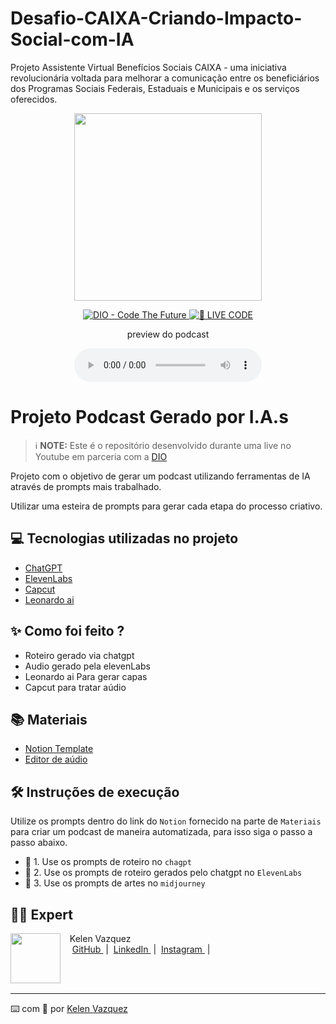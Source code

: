 # Desafio-CAIXA-Criando-Impacto-Social-com-IA
Projeto Assistente Virtual Benefícios Sociais CAIXA - uma iniciativa revolucionária voltada para melhorar a comunicação entre os beneficiários dos Programas Sociais Federais, Estaduais e Municipais e os serviços oferecidos. 

<p align="center">
<img 
    src="./.github/assets/mascote.png"
    width="300"
/>
</p>

<p align="center">
<a href="https://dio.me/">
    <img 
        src="https://img.shields.io/badge/DIO-Code_The_Future-28DA77?logo=youtube" 
        alt="DIO - Code The Future">
</a>
<a href="https://dio.me/">
<img 
    src="https://img.shields.io/badge/🔴_LIVE_CODE-FF5E72" 
    alt="🔴 LIVE CODE">
</a>
</p>

<p align="center">
    preview do podcast
</p>

<div align="center">
    <audio src="output/podcast_editado.MP3" controls title="Podcast editado"></audio>
</div>

# Projeto Podcast Gerado por I.A.s


 > ℹ️ **NOTE:** Este é o repositório desenvolvido durante uma live no Youtube em parceria com a [DIO](https://dio.me)

Projeto com o objetivo de gerar um podcast utilizando ferramentas de IA através de prompts mais trabalhado.

Utilizar uma esteira de prompts para gerar cada etapa do processo criativo.

## 💻 Tecnologias utilizadas no projeto

- [ChatGPT](https://chat.openai.com/) 
- [ElevenLabs](https://beta.elevenlabs.io/)
- [Capcut](https://www.capcut.com/pt-br/)
- [Leonardo ai](https://leonardo.ai/)

## ✨ Como foi feito ?

- Roteiro gerado via chatgpt
- Audio gerado pela elevenLabs
- Leonardo ai Para gerar capas
- Capcut para tratar aúdio 

## 📚 Materiais

- [Notion Template](https://helpful-jump-17b.notion.site/PAS-Podcast-AI-Studio-210489e15d7a4a73b743bb159e45d06f?pvs=4)
- [Editor de aúdio](https://www.capcut.com/editor?from_page=landing_page&__action_from=picture_V%C3%ADdeos%20profissionais%20em%20minutos,%20n%C3%A3o%20em%20horas.)


## 🛠️ Instruções de execução

Utilize os prompts dentro do link do `Notion` fornecido na parte de `Materiais` para criar um podcast de maneira automatizada, para isso siga o passo a passo abaixo.

- 🤖 1. Use os prompts de roteiro no `chagpt`
- 🤖 2. Use os prompts de roteiro gerados pelo chatgpt no  `ElevenLabs`
- 🤖 3. Use os prompts de artes no `midjourney`

## 👨‍💻 Expert

<p>
    <img 
      align=left 
      margin=10 
      width=80 
      src="https://avatars.githubusercontent.com/u/191724182?v=4"
    />
    <p>&nbsp&nbsp&nbspKelen Vazquez<br>
    &nbsp&nbsp&nbsp
    <a 
        href="https://github.com/KelenFTV">
        GitHub
    </a>
    &nbsp;|&nbsp;
    <a 
        href="www.linkedin.com/in/kelen-vazquez-6">
        LinkedIn
    </a>
    &nbsp;|&nbsp;
    <a 
        href="https://www.instagram.com/kelen.ferreira9/">
        Instagram
    </a>
    &nbsp;|&nbsp;</p>
</p>
<br/><br/>
<p>

---

⌨️ com 💜 por [Kelen Vazquez](https://github.com/KelenFTV)

